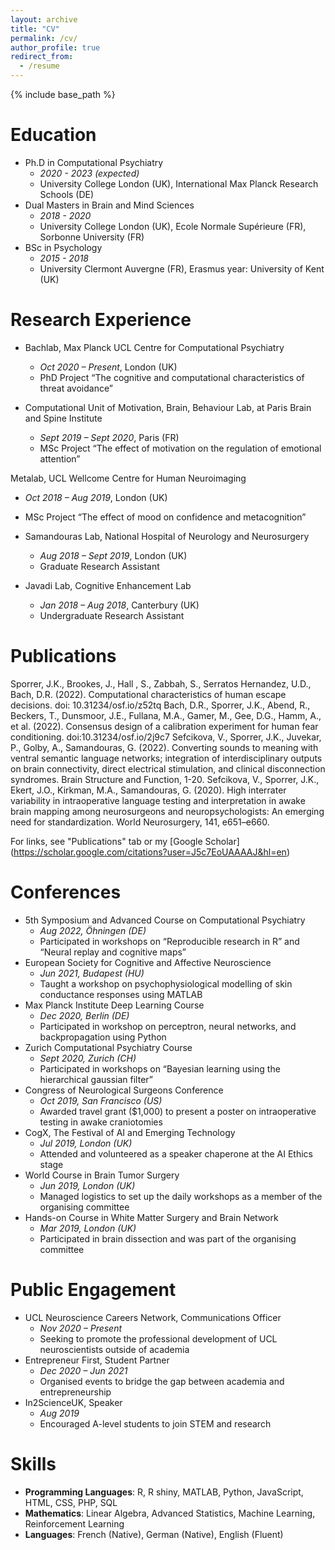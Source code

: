 ```yaml
---
layout: archive
title: "CV"
permalink: /cv/
author_profile: true
redirect_from:
  - /resume
---
```


{% include base_path %}

Education
======

* Ph.D in Computational Psychiatry
  * *2020 - 2023 (expected)*
  * University College London (UK), International Max Planck Research Schools (DE)
* Dual Masters in Brain and Mind Sciences
  * *2018 - 2020*
  * University College London (UK), Ecole Normale Supérieure (FR), Sorbonne University (FR)
* BSc in Psychology
  * *2015 - 2018*
  * University Clermont Auvergne (FR), Erasmus year: University of Kent (UK)

Research Experience
======

* Bachlab, Max Planck UCL Centre for Computational Psychiatry
  * *Oct 2020 – Present*,	London (UK)
  * PhD Project “The cognitive and computational characteristics of threat avoidance” 	

* Computational Unit of Motivation, Brain, Behaviour Lab, at Paris Brain and Spine Institute	
  * *Sept 2019 – Sept 2020*, Paris (FR)
  * MSc Project “The effect of motivation on the regulation of emotional attention”	

Metalab, UCL Wellcome Centre for Human Neuroimaging
  * *Oct 2018 – Aug 2019*, London (UK)
  * MSc Project “The effect of mood on confidence and metacognition”  

* Samandouras Lab, National Hospital of Neurology and Neurosurgery
  * *Aug 2018 – Sept 2019*, London (UK)
  * Graduate Research Assistant	

* Javadi Lab, Cognitive Enhancement Lab   	
  * *Jan 2018 – Aug 2018*, Canterbury (UK)
  * Undergraduate Research Assistant	

Publications
======
Sporrer, J.K., Brookes, J., Hall , S., Zabbah, S., Serratos Hernandez, U.D., Bach, D.R. (2022). Computational characteristics of human escape decisions. doi: 10.31234/osf.io/z52tq
Bach, D.R., Sporrer, J.K., Abend, R., Beckers, T., Dunsmoor, J.E., Fullana, M.A., Gamer, M., Gee, D.G., Hamm, A., et al. (2022). Consensus design of a calibration experiment for human fear conditioning. doi:10.31234/osf.io/2j9c7
Sefcikova, V., Sporrer, J.K., Juvekar, P., Golby, A., Samandouras, G. (2022). Converting sounds to meaning with ventral semantic language networks; integration of interdisciplinary outputs on brain connectivity, direct electrical stimulation, and clinical disconnection syndromes. Brain Structure and Function, 1-20.
Sefcikova, V., Sporrer, J.K., Ekert, J.O., Kirkman, M.A., Samandouras, G. (2020). High interrater variability in intraoperative language testing and interpretation in awake brain mapping among neurosurgeons and neuropsychologists: An emerging need for standardization. World Neurosurgery, 141, e651–e660. 

For links, see "Publications" tab or my [Google Scholar] (https://scholar.google.com/citations?user=J5c7EoUAAAAJ&hl=en)
  
Conferences
======

* 5th Symposium and Advanced Course on Computational Psychiatry 		  
  * *Aug 2022, Öhningen (DE)*
  * Participated in workshops on “Reproducible research in R” and “Neural replay and cognitive maps” 
* European Society for Cognitive and Affective Neuroscience  		                  
  * *Jun 2021, Budapest (HU)*
  * Taught a workshop on psychophysiological modelling of skin conductance responses using MATLAB
* Max Planck Institute Deep Learning Course					         
  * *Dec 2020, Berlin (DE)*
  * Participated in workshop on perceptron, neural networks, and backpropagation using Python
* Zurich Computational Psychiatry Course  					       
  * *Sept 2020, Zurich (CH)*
  * Participated in workshops on “Bayesian learning using the hierarchical gaussian filter” 
* Congress of Neurological Surgeons Conference 			                        
  * *Oct 2019, San Francisco (US)*
  * Awarded travel grant ($1,000) to present a poster on intraoperative testing in awake craniotomies
* CogX, The Festival of AI and Emerging Technology   			                     
  * *Jul 2019, London (UK)*
  * Attended and volunteered as a speaker chaperone at the AI Ethics stage
* World Course in Brain Tumor Surgery  					     
  * *Jun 2019, London (UK)*
  *	Managed logistics to set up the daily workshops as a member of the organising committee 
* Hands-on Course in White Matter Surgery and Brain Network 		                 
  * *Mar 2019, London (UK)* 
  * Participated in brain dissection and was part of the organising committee

    
Public Engagement
======
* UCL Neuroscience Careers Network, Communications Officer 			             
  * *Nov 2020 – Present*
  * Seeking to promote the professional development of UCL neuroscientists outside of academia
* Entrepreneur First, Student Partner  						           
  * *Dec 2020 – Jun 2021*
  * Organised events to bridge the gap between academia and entrepreneurship
* In2ScienceUK, Speaker 									   
  * *Aug 2019*
  * Encouraged A-level students to join STEM and research 

Skills
======
* **Programming Languages**: R, R shiny, MATLAB, Python, JavaScript, HTML, CSS, PHP, SQL
* **Mathematics**: Linear Algebra, Advanced Statistics, Machine Learning, Reinforcement Learning
* **Languages**: French (Native), German (Native), English (Fluent)
